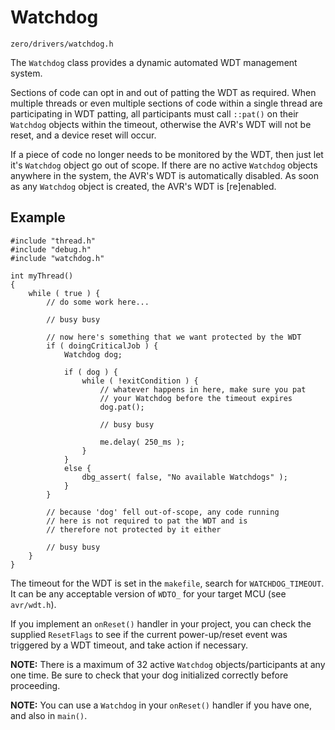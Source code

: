 # Watchdog
```zero/drivers/watchdog.h```

The ```Watchdog``` class provides a dynamic automated WDT management system.

Sections of code can opt in and out of patting the WDT as required. When multiple threads or even multiple sections of code within a single thread are participating in WDT patting, all participants must call ```::pat()``` on their ```Watchdog``` objects within the timeout, otherwise the AVR's WDT will not be reset, and a device reset will occur.

If a piece of code no longer needs to be monitored by the WDT, then just let it's ```Watchdog``` object go out of scope. If there are no active ```Watchdog``` objects anywhere in the system, the AVR's WDT is automatically disabled. As soon as any ```Watchdog``` object is created, the AVR's WDT is [re]enabled.

## Example
```
#include "thread.h"
#include "debug.h"
#include "watchdog.h"

int myThread()
{
    while ( true ) {
        // do some work here...

        // busy busy

        // now here's something that we want protected by the WDT
        if ( doingCriticalJob ) {
            Watchdog dog;

            if ( dog ) {
                while ( !exitCondition ) {
                    // whatever happens in here, make sure you pat
                    // your Watchdog before the timeout expires
                    dog.pat();

                    // busy busy

                    me.delay( 250_ms );
                }
            }
            else {
                dbg_assert( false, "No available Watchdogs" );
            }
        }

        // because 'dog' fell out-of-scope, any code running
        // here is not required to pat the WDT and is
        // therefore not protected by it either

        // busy busy
    }
}
```
The timeout for the WDT is set in the ```makefile```, search for ```WATCHDOG_TIMEOUT```. It can be any acceptable version of ```WDTO_``` for your target MCU (see ```avr/wdt.h```).

If you implement an ```onReset()``` handler in your project, you can check the supplied ```ResetFlags``` to see if the current power-up/reset event was triggered by a WDT timeout, and take action if necessary.

**NOTE:** There is a maximum of 32 active ```Watchdog``` objects/participants at any one time. Be sure to check that your dog initialized correctly before proceeding.

**NOTE:** You can use a ```Watchdog``` in your ```onReset()``` handler if you have one, and also in ```main()```.

